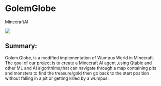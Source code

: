 # GolemGlobe
MinecraftAI

![](https://www.ics.uci.edu/~wschallo/golemGlobe.png)

## Summary:

Golem Globe, is a modified implementation of Wumpus World in Minecraft. The goal of our project is to create a Minecraft AI agent ,using Qtable and other ML and AI algorithims,that can navigate through a map containing pits and monsters to find the treasure/gold then go back to the start position without falling in a pit or getting killed by a wumpus.

